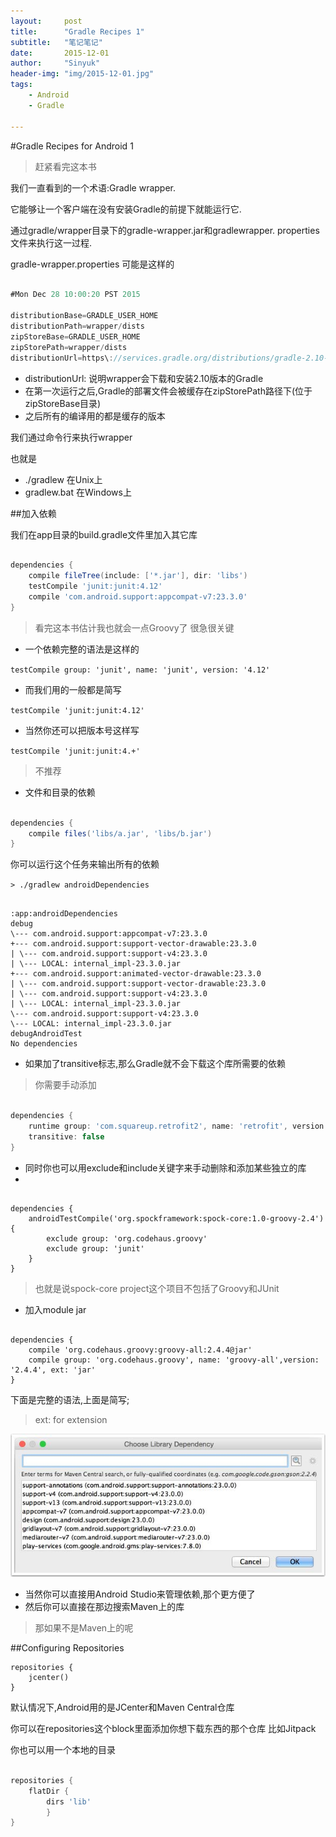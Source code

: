 ```yaml
---
layout:     post
title:      "Gradle Recipes 1"
subtitle:   "笔记笔记"
date:       2015-12-01
author:     "Sinyuk"
header-img: "img/2015-12-01.jpg"
tags:
    - Android
    - Gradle

---
```


#Gradle Recipes for Android 1

> 赶紧看完这本书


我们一直看到的一个术语:Gradle wrapper.

它能够让一个客户端在没有安装Gradle的前提下就能运行它.

通过gradle/wrapper目录下的gradle-wrapper.jar和gradlewrapper.
properties文件来执行这一过程.

gradle-wrapper.properties 可能是这样的

```groovy

#Mon Dec 28 10:00:20 PST 2015

distributionBase=GRADLE_USER_HOME
distributionPath=wrapper/dists
zipStoreBase=GRADLE_USER_HOME
zipStorePath=wrapper/dists
distributionUrl=https\://services.gradle.org/distributions/gradle-2.10-all.zip

```
- distributionUrl: 说明wrapper会下载和安装2.10版本的Gradle
- 在第一次运行之后,Gradle的部署文件会被缓存在zipStorePath路径下(位于zipStoreBase目录)
- 之后所有的编译用的都是缓存的版本

我们通过命令行来执行wrapper

也就是

- ./gradlew 在Unix上
- gradlew.bat 在Windows上


##加入依赖

我们在app目录的build.gradle文件里加入其它库

```groovy

dependencies {
	compile fileTree(include: ['*.jar'], dir: 'libs')
	testCompile 'junit:junit:4.12'
	compile 'com.android.support:appcompat-v7:23.3.0'
}

```

> 看完这本书估计我也就会一点Groovy了
> 很急很关键

- 一个依赖完整的语法是这样的

`testCompile group: 'junit', name: 'junit', version: '4.12'`

- 而我们用的一般都是简写

`testCompile 'junit:junit:4.12'`

- 当然你还可以把版本号这样写

`testCompile 'junit:junit:4.+'`

> 不推荐


- 文件和目录的依赖

```groovy

dependencies {
	compile files('libs/a.jar', 'libs/b.jar')
}

```

你可以运行这个任务来输出所有的依赖

`> ./gradlew androidDependencies`

```

:app:androidDependencies
debug
\--- com.android.support:appcompat-v7:23.3.0
+--- com.android.support:support-vector-drawable:23.3.0
| \--- com.android.support:support-v4:23.3.0
| \--- LOCAL: internal_impl-23.3.0.jar
+--- com.android.support:animated-vector-drawable:23.3.0
| \--- com.android.support:support-vector-drawable:23.3.0
| \--- com.android.support:support-v4:23.3.0
| \--- LOCAL: internal_impl-23.3.0.jar
\--- com.android.support:support-v4:23.3.0
\--- LOCAL: internal_impl-23.3.0.jar
debugAndroidTest
No dependencies

```

- 如果加了transitive标志,那么Gradle就不会下载这个库所需要的依赖

> 你需要手动添加

```groovy

dependencies {
	runtime group: 'com.squareup.retrofit2', name: 'retrofit', version: '2.0.1',
	transitive: false
}

```

- 同时你也可以用exclude和include关键字来手动删除和添加某些独立的库
- 
```grovvy

dependencies {
	androidTestCompile('org.spockframework:spock-core:1.0-groovy-2.4') {
		exclude group: 'org.codehaus.groovy'
		exclude group: 'junit'
	}
}

```

> 也就是说spock-core project这个项目不包括了Groovy和JUnit

- 加入module jar

```grovvy

dependencies {
	compile 'org.codehaus.groovy:groovy-all:2.4.4@jar'
	compile group: 'org.codehaus.groovy', name: 'groovy-all',version: '2.4.4', ext: 'jar'
}

```
下面是完整的语法,上面是简写;

> ext: for extension


![image](https://github.com/80998062/80998062.github.io/raw/master/img/in-post/2016-07-05/Gradle_Recipes_for_Android.jpg)


 - 当然你可以直接用Android Studio来管理依赖,那个更方便了
 - 然后你可以直接在那边搜索Maven上的库

> 那如果不是Maven上的呢


##Configuring Repositories


```
repositories {
	jcenter()
}

```

默认情况下,Android用的是JCenter和Maven Central仓库

你可以在repositories这个block里面添加你想下载东西的那个仓库 比如Jitpack

你也可以用一个本地的目录

```groovy

repositories {
	flatDir {
		dirs 'lib'
		}
}

```

